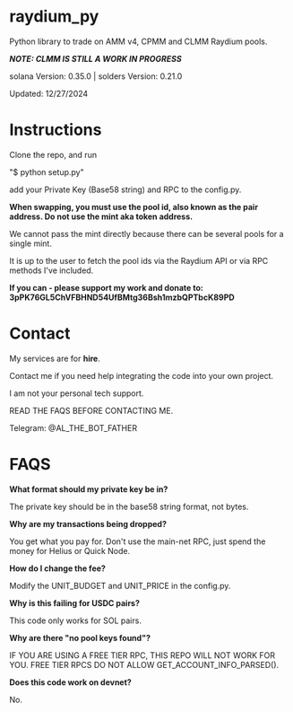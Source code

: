 # raydium_py

Python library to trade on AMM v4, CPMM and CLMM Raydium pools. 

***NOTE: CLMM IS STILL A WORK IN PROGRESS***

solana Version: 0.35.0 | solders Version: 0.21.0

Updated: 12/27/2024


# Instructions

Clone the repo, and run 

"$ python setup.py"

add your Private Key (Base58 string) and RPC to the config.py.

**When swapping, you must use the pool id, also known as the pair address. Do not use the mint aka token address.** 

We cannot pass the mint directly because there can be several pools for a single mint.

It is up to the user to fetch the pool ids via the Raydium API or via RPC methods I've included. 


**If you can - please support my work and donate to: 3pPK76GL5ChVFBHND54UfBMtg36Bsh1mzbQPTbcK89PD**


# Contact

My services are for **hire**. 

Contact me if you need help integrating the code into your own project. 

I am not your personal tech support. 

READ THE FAQS BEFORE CONTACTING ME. 

Telegram: @AL_THE_BOT_FATHER


# FAQS

**What format should my private key be in?** 

The private key should be in the base58 string format, not bytes. 

**Why are my transactions being dropped?** 

You get what you pay for. Don't use the main-net RPC, just spend the money for Helius or Quick Node.

**How do I change the fee?** 

Modify the UNIT_BUDGET and UNIT_PRICE in the config.py. 

**Why is this failing for USDC pairs?** 

This code only works for SOL pairs. 

**Why are there "no pool keys found"?** 

IF YOU ARE USING A FREE TIER RPC, THIS REPO WILL NOT WORK FOR YOU. FREE TIER RPCS DO NOT ALLOW GET_ACCOUNT_INFO_PARSED().

**Does this code work on devnet?**

No. 
